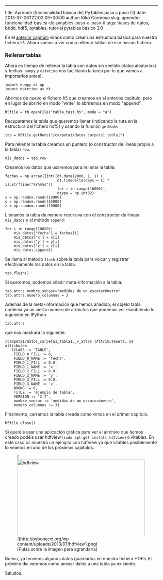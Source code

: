 ---
title: Aprende (funcionalidad básica de) PyTables paso a paso (II)
date: 2013-07-06T22:02:09+00:00
author: Kiko Correoso
slug: aprende-funcionalidad-basica-de-pytables-paso-a-paso-ii
tags: bases de datos, bbdd, hdf5, pytables, tutorial pytables básico 3.0

En el [anterior capítulo](http://pybonacci.org/2013/07/04/aprende-funcionalidad-basica-de-pytables-paso-a-paso-i/) vimos como crear una estructura básica para nuestro fichero `h5`. Ahora vamos a ver como rellenar tablas de ese mismo fichero.

### Rellenar tablas

Ahora es tiempo de rellenar la tabla con datos sin sentido (datos aleatorios) y fechas. `numpy` y `datetime` nos facilitarán la tarea por lo que vamos a importarlos antes).

<pre><code class="language-python">import numpy as np
import datetime as dt</code></pre>

Abrimos de nuevo el fichero h5 que creamos en el anterios capítulo, pero en lugar de abrirlo en modo "write" lo abriremos en modo "append".

<pre><code class="language-python">h5file = tb.openFile("tabla_test.h5", mode = "a")</code></pre>

Recuperamos la tabla que queremos llenar (indicando la ruta en la estructura del fichero hdf5) y usando la función `getNode`:

<pre><code class="language-python">tab = h5file.getNode("/carpeta1/datos_carpeta1_tabla1")</code></pre>

Para rellenar la tabla creamos un puntero (o constructor de líneas propio a la tabla) `row`.

<pre><code class="language-python">mis_datos = tab.row</code></pre>

Creamos los datos que usaremos para rellenar la tabla:

<pre><code class="language-python">fechas = np.array([int((dt.date(2000, 1, 1) +
                        dt.timedelta(days = 1) * i).strftime("%Y%m%d"))
                        for i in range(10000)],
                        dtype = np.int32)
x = np.random.randn(10000)
y = np.random.randn(10000)
z = np.random.randn(10000)</code></pre>

Llenamos la tabla de manera recursiva con el constructor de líneas `mis_datos` y el método `append`:

<pre><code class="language-python">for i in range(10000):
    mis_datos['fecha'] = fechas[i]
    mis_datos['x'] = x[i]
    mis_datos['y'] = y[i]
    mis_datos['z'] = z[i]
    mis_datos.append()</code></pre>

Se llama al método `flush` sobre la tabla para volcar y registrar efectivamente los datos en la tabla.

<pre><code class="language-python">tab.flush()</code></pre>

Si queremos, podemos añadir meta-información a la tabla:

<pre><code class="language-python">tab.attrs.nombre_sensor="medidas de un escaterómetro"
tab.attrs.numero_columnas = 3</code></pre>

Además de la meta-información que hemos añadido, el objeto tabla contenía ya un cierto número de atributos que podemos ver escribiendo lo siguiente en IPython

<pre><code class="language-python">tab.attrs</code></pre>

que nos mostrará lo siguiente:

<pre><code class="language-python">/carpeta1/datos_carpeta1_tabla1._v_attrs (AttributeSet), 14 attributes:
   [CLASS := 'TABLE',
    FIELD_0_FILL := 0,
    FIELD_0_NAME := 'fecha',
    FIELD_1_FILL := 0.0,
    FIELD_1_NAME := 'x',
    FIELD_2_FILL := 0.0,
    FIELD_2_NAME := 'y',
    FIELD_3_FILL := 0.0,
    FIELD_3_NAME := 'z',
    NROWS := 0,
    TITLE := 'ejemplo de tabla',
    VERSION := '2.7',
    nombre_sensor := 'medidas de un escaterómetro',
    numero_columnas := 3]</code></pre>

Finalmente, cerramos la tabla creada como vimos en el primer capítulo.

<pre><code class="language-python">h5file.close()</code></pre>

Si queréis usar una aplicación gráfica para ver el alrchivo que hemos creado podéis usar hdfview (`sudo apt-get install hdfview`) o vitables. En este caso os muestro un ejemplo con hdfview ya que vitables posíblemente lo veamos en uno de los próximos capítulos.

<figure id="attachment_1705" style="width: 420px" class="wp-caption aligncenter">[<img class=" wp-image-1705" alt="hdfview" src="http://pybonacci.org/wp-content/uploads/2013/07/hdfview1.png?w=700" width="420" height="253" srcset="https://pybonacci.es/wp-content/uploads/2013/07/hdfview1.png 1680w, https://pybonacci.es/wp-content/uploads/2013/07/hdfview1-300x180.png 300w, https://pybonacci.es/wp-content/uploads/2013/07/hdfview1-1024x617.png 1024w, https://pybonacci.es/wp-content/uploads/2013/07/hdfview1-1200x723.png 1200w" sizes="(max-width: 420px) 100vw, 420px" />](http://pybonacci.org/wp-content/uploads/2013/07/hdfview1.png)<figcaption class="wp-caption-text">[Pulsa sobre la imagen para agrandarla]</figcaption></figure>Bueno, ya tenemos algunos datos guardados en nuestro fichero HDF5. El próximo día veremos como anexar datos a una tabla ya existente.

Saludos.